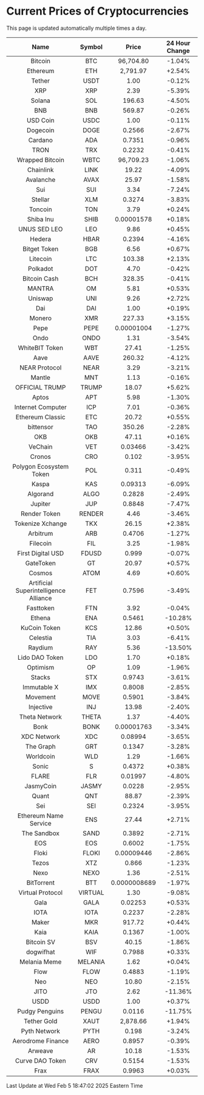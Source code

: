 # Current Prices of Cryptocurrencies
This page is updated automatically multiple times a day.

| Name | Symbol | Price | 24 Hour Change |
| :---: |:---:| :---: | :---: |
| Bitcoin | BTC | 96,704.80 | -1.04% |
| Ethereum | ETH | 2,791.97 | +2.54% |
| Tether | USDT | 1.00 | -0.12% |
| XRP | XRP | 2.39 | -5.39% |
| Solana | SOL | 196.63 | -4.50% |
| BNB | BNB | 569.87 | -0.26% |
| USD Coin | USDC | 1.00 | -0.11% |
| Dogecoin | DOGE | 0.2566 | -2.67% |
| Cardano | ADA | 0.7351 | -0.96% |
| TRON | TRX | 0.2232 | -0.41% |
| Wrapped Bitcoin | WBTC | 96,709.23 | -1.06% |
| Chainlink | LINK | 19.22 | -4.09% |
| Avalanche | AVAX | 25.97 | -1.58% |
| Sui | SUI | 3.34 | -7.24% |
| Stellar | XLM | 0.3274 | -3.83% |
| Toncoin | TON | 3.79 | +0.24% |
| Shiba Inu | SHIB | 0.00001578 | +0.18% |
| UNUS SED LEO | LEO | 9.86 | +0.45% |
| Hedera | HBAR | 0.2394 | -4.16% |
| Bitget Token | BGB | 6.56 | +0.67% |
| Litecoin | LTC | 103.38 | +2.13% |
| Polkadot | DOT | 4.70 | -0.42% |
| Bitcoin Cash | BCH | 328.35 | -0.41% |
| MANTRA | OM | 5.81 | +0.53% |
| Uniswap | UNI | 9.26 | +2.72% |
| Dai | DAI | 1.00 | +0.19% |
| Monero | XMR | 227.33 | +3.15% |
| Pepe | PEPE | 0.00001004 | -1.27% |
| Ondo | ONDO | 1.31 | -3.54% |
| WhiteBIT Token | WBT | 27.41 | -1.25% |
| Aave | AAVE | 260.32 | -4.12% |
| NEAR Protocol | NEAR | 3.29 | -3.21% |
| Mantle | MNT | 1.13 | -0.16% |
| OFFICIAL TRUMP | TRUMP | 18.07 | +5.62% |
| Aptos | APT | 5.98 | -1.30% |
| Internet Computer | ICP | 7.01 | -0.36% |
| Ethereum Classic | ETC | 20.72 | +0.55% |
| bittensor | TAO | 350.26 | -2.28% |
| OKB | OKB | 47.11 | +0.16% |
| VeChain | VET | 0.03466 | -3.42% |
| Cronos | CRO | 0.102 | -3.95% |
| Polygon Ecosystem Token | POL | 0.311 | -0.49% |
| Kaspa | KAS | 0.09313 | -6.09% |
| Algorand | ALGO | 0.2828 | -2.49% |
| Jupiter | JUP | 0.8848 | -7.47% |
| Render Token | RENDER | 4.46 | -3.46% |
| Tokenize Xchange | TKX | 26.15 | +2.38% |
| Arbitrum | ARB | 0.4706 | -1.27% |
| Filecoin | FIL | 3.25 | -1.98% |
| First Digital USD | FDUSD | 0.999 | -0.07% |
| GateToken | GT | 20.97 | +0.57% |
| Cosmos | ATOM | 4.69 | +0.60% |
| Artificial Superintelligence Alliance | FET | 0.7596 | -3.49% |
| Fasttoken | FTN | 3.92 | -0.04% |
| Ethena | ENA | 0.5461 | -10.28% |
| KuCoin Token | KCS | 12.86 | +0.50% |
| Celestia | TIA | 3.03 | -6.41% |
| Raydium | RAY | 5.36 | -13.50% |
| Lido DAO Token | LDO | 1.70 | +0.18% |
| Optimism | OP | 1.09 | -1.96% |
| Stacks | STX | 0.9743 | -3.61% |
| Immutable X | IMX | 0.8008 | -2.85% |
| Movement | MOVE | 0.5901 | -3.84% |
| Injective | INJ | 13.98 | -2.40% |
| Theta Network | THETA | 1.37 | -4.40% |
| Bonk | BONK | 0.00001763 | -3.34% |
| XDC Network | XDC | 0.08994 | -3.65% |
| The Graph | GRT | 0.1347 | -3.28% |
| Worldcoin | WLD | 1.29 | -1.66% |
| Sonic | S | 0.4372 | +0.38% |
| FLARE | FLR | 0.01997 | -4.80% |
| JasmyCoin | JASMY | 0.0228 | -2.95% |
| Quant | QNT | 88.87 | -2.39% |
| Sei | SEI | 0.2324 | -3.95% |
| Ethereum Name Service | ENS | 27.44 | +2.71% |
| The Sandbox | SAND | 0.3892 | -2.71% |
| EOS | EOS | 0.6002 | -1.75% |
| Floki | FLOKI | 0.00009446 | -2.86% |
| Tezos | XTZ | 0.866 | -1.23% |
| Nexo | NEXO | 1.36 | -2.51% |
| BitTorrent | BTT | 0.0000008689 | -1.97% |
| Virtual Protocol | VIRTUAL | 1.30 | -9.08% |
| Gala | GALA | 0.02253 | +0.53% |
| IOTA | IOTA | 0.2237 | -2.28% |
| Maker | MKR | 917.72 | +0.44% |
| Kaia | KAIA | 0.1367 | -1.00% |
| Bitcoin SV | BSV | 40.15 | -1.86% |
| dogwifhat | WIF | 0.7988 | +0.33% |
| Melania Meme | MELANIA | 1.62 | +0.04% |
| Flow | FLOW | 0.4883 | -1.19% |
| Neo | NEO | 10.80 | -2.15% |
| JITO | JTO | 2.62 | -11.36% |
| USDD | USDD | 1.00 | +0.37% |
| Pudgy Penguins | PENGU | 0.0116 | -11.75% |
| Tether Gold | XAUT | 2,878.66 | +1.94% |
| Pyth Network | PYTH | 0.198 | -3.24% |
| Aerodrome Finance | AERO | 0.8957 | -0.39% |
| Arweave | AR | 10.18 | -1.53% |
| Curve DAO Token | CRV | 0.5154 | -1.53% |
| Frax | FRAX | 0.9963 | +0.03% |

Last Update at Wed Feb  5 18:47:02 2025 Eastern Time